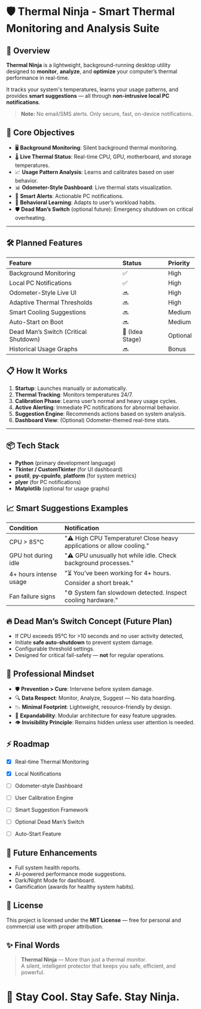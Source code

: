 # 🛡️ Thermal Ninja - Smart Thermal Monitoring and Analysis Suite



## 🚀 Overview

**Thermal Ninja** is a lightweight, background-running desktop utility designed to **monitor**, **analyze**, and **optimize** your computer’s thermal performance in real-time.

It tracks your system's temperatures, learns your usage patterns, and provides **smart suggestions** — all through **non-intrusive local PC notifications**.

> **Note:** No email/SMS alerts. Only secure, fast, on-device notifications.



## 🎯 Core Objectives

- 🖥️ **Background Monitoring**: Silent background thermal monitoring.
- 🌡️ **Live Thermal Status**: Real-time CPU, GPU, motherboard, and storage temperatures.
- 📈 **Usage Pattern Analysis**: Learns and calibrates based on user behavior.
- 📊 **Odometer-Style Dashboard**: Live thermal stats visualization.
- 🔔 **Smart Alerts**: Actionable PC notifications.
- 🧠 **Behavioral Learning**: Adapts to user’s workload habits.
- 🛡️ **Dead Man’s Switch** (optional future): Emergency shutdown on critical overheating.

---

## 🛠️ Planned Features

| Feature | Status | Priority |
|:---|:---|:---|
| Background Monitoring | ✅ | High |
| Local PC Notifications | ✅ | High |
| Odometer-Style Live UI | 🔜 | High |
| Adaptive Thermal Thresholds | 🔜 | High |
| Smart Cooling Suggestions | 🔜 | Medium |
| Auto-Start on Boot | 🔜 | Medium |
| Dead Man’s Switch (Critical Shutdown) | 🧠 (Idea Stage) | Optional |
| Historical Usage Graphs | 🔜 | Bonus |


## 📋 How It Works

1. **Startup**: Launches manually or automatically.
2. **Thermal Tracking**: Monitors temperatures 24/7.
3. **Calibration Phase**: Learns user’s normal and heavy usage cycles.
4. **Active Alerting**: Immediate PC notifications for abnormal behavior.
5. **Suggestion Engine**: Recommends actions based on system analysis.
6. **Dashboard View**: (Optional) Odometer-themed real-time stats.

---

## 📦 Tech Stack

- **Python** (primary development language)
- **Tkinter / CustomTkinter** (for UI dashboard)
- **psutil**, **py-cpuinfo**, **platform** (for system metrics)
- **plyer** (for PC notifications)
- **Matplotlib** (optional for usage graphs)



## 📈 Smart Suggestions Examples

| Condition | Notification |
|:---|:---|
| CPU > 85°C | "⚠️ High CPU Temperature! Close heavy applications or allow cooling." |
| GPU hot during idle | "⚠️ GPU unusually hot while idle. Check background processes." |
| 4+ hours intense usage | "⏳ You've been working for 4+ hours. Consider a short break." |
| Fan failure signs | "⚙️ System fan slowdown detected. Inspect cooling hardware." |



## 🔥 Dead Man’s Switch Concept (Future Plan)

- If CPU exceeds 95°C for >10 seconds and no user activity detected,
- Initiate **safe auto-shutdown** to prevent system damage.
- Configurable threshold settings.
- Designed for critical fail-safety — **not** for regular operations.



## 🧠 Professional Mindset

- 🛡️ **Prevention > Cure**: Intervene before system damage.
- 🔍 **Data Respect**: Monitor, Analyze, Suggest — No data hoarding.
- 📉 **Minimal Footprint**: Lightweight, resource-friendly by design.
- 🧩 **Expandability**: Modular architecture for easy feature upgrades.
- 👁️ **Invisibility Principle**: Remains hidden unless user attention is needed.



## ⚡ Roadmap

- [x] Real-time Thermal Monitoring
- [x] Local Notifications
- [ ] Odometer-style Dashboard
- [ ] User Calibration Engine
- [ ] Smart Suggestion Framework
- [ ] Optional Dead Man’s Switch
- [ ] Auto-Start Feature



## 🧹 Future Enhancements

- Full system health reports.
- AI-powered performance mode suggestions.
- Dark/Night Mode for dashboard.
- Gamification (awards for healthy system habits).



## 📜 License

This project is licensed under the **MIT License** — free for personal and commercial use with proper attribution.



## ✨ Final Words

> **Thermal Ninja** — More than just a thermal monitor.  
> A silent, intelligent protector that keeps you safe, efficient, and powerful.



# 🥷 Stay Cool. Stay Safe. Stay Ninja.

